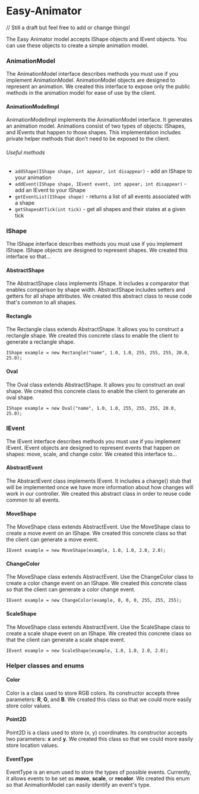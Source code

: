 # Easy-Animator
// Still a draft but feel free to add or change things!

The Easy Animator model accepts IShape objects and IEvent objects. You can use these objects to 
create a simple animation model.

### AnimationModel
The AnimationModel interface describes methods you must use if you implement AnimationModel. 
AnimationModel objects are designed to represent an animation. We created this interface to expose
only the public methods in the animation model for ease of use by the client.

#### AnimationModelImpl
AnimationModelImpl implements the AnimationModel interface. It generates an animation model. 
Animations consist of two types of objects: IShapes, and IEvents that happen to those shapes. This 
implementation includes private helper methods that don't need to be exposed to the client. 
###### Useful methods
* `addShape(IShape shape, int appear, int disappear)` - add an IShape to your animation
* `addEvent(IShape shape, IEvent event, int appear, int disappear)` - add an IEvent to your IShape
* `getEventList(IShape shape)` - returns a list of all events associated with a shape
* `getShapesAtTick(int tick)` - get all shapes and their states at a given tick 

### IShape 
The IShape interface describes methods you must use if you implement IShape. IShape objects are 
designed to represent shapes.  We created this interface so that...

#### AbstractShape 
The AbstractShape class implements IShape. It includes a comparator that enables comparison by shape 
width. AbstractShape includes setters and getters for all shape attributes. We created this abstract
class to reuse code that's common to all shapes. 

#### Rectangle
The Rectangle class extends AbstractShape. It allows you to construct a rectangle shape. We created
this concrete class to enable the client to generate a rectangle shape. 

`IShape example = new Rectangle("name", 1.0, 1.0, 255, 255, 255, 20.0, 25.0);`

#### Oval
The Oval class extends AbstractShape. It allows you to construct an oval shape. We created this 
concrete class to enable the client to generate an oval shape. 

`IShape example = new Oval("name", 1.0, 1.0, 255, 255, 255, 20.0, 25.0);`

### IEvent
The IEvent interface describes methods you must use if you implement IEvent. IEvent objects are
designed to represent events that happen on shapes: move, scale, and change color. We created this 
interface to...

#### AbstractEvent
The AbstractEvent class implements IEvent. It includes a change() stub that will be implemented once 
we have more information about how changes will work in our controller. We created this abstract 
class in order to reuse code common to all events. 

#### MoveShape
The MoveShape class extends AbstractEvent. Use the MoveShape class to create a move event on an
IShape. We created this concrete class so that the client can generate a move event.

`IEvent example = new MoveShape(example, 1.0, 1.0, 2.0, 2.0);`

#### ChangeColor
The MoveShape class extends AbstractEvent. Use the ChangeColor class to create a color change event
on an IShape. We created this concrete class so that the client can generate a color
change event.

`IEvent example = new ChangeColor(example, 0, 0, 0, 255, 255, 255);`

#### ScaleShape
The MoveShape class extends AbstractEvent. Use the ScaleShape class to create a scale shape event
on an IShape. We created this concrete class so that the client can generate a scale shape event.

`IEvent example = new ScaleShape(example, 1.0, 1.0, 2.0, 2.0);`

### Helper classes and enums
#### Color
Color is a class used to store RGB colors. Its constructor accepts three parameters: 
**R**, **G**, and **B**. We created this class so that we could more easily store color values. 

#### Point2D
Point2D is a class used to store (x, y) coordinates. Its constructor accepts two parameters: 
**x** and **y**. We created this class so that we could more easily store location values.

#### EventType
EventType is an enum used to store the types of possible events. Currently, it allows events to be
set as **move**, **scale**, or **recolor**. We created this enum so that AnimationModel can easily 
identify an event's type. 